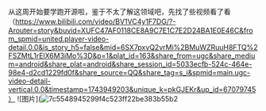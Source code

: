 从这周开始要学跑开源啦，鉴于不太了解这领域吧，先找了些视频看了看
（https://www.bilibili.com/video/BV1VC4y1F7DG/?-Arouter=story&buvid=XUFC47AF0118CE8A9C7E1C7E2D24BA1E0E46C&from_spmid=united.player-video-detail.0.0&is_story_h5=false&mid=6SX7pxvQ2vrMi%2BMuWZRuuH8FTQ%2FSZMtL1rElX6M3iMo%3D&p=1&plat_id=163&share_from=ugc&share_medium=android&share_plat=android&share_session_id=5033ecfb-524c-464e-98e4-d2cd1229fd0f&share_source=QQ&share_tag=s_i&spmid=main.ugc-video-detail-vertical.0.0&timestamp=1743949203&unique_k=pkGJEKr&up_id=67079745）
![图片](![7c5548945299f4c523ff22be383b55b2](https://github.com/user-attachments/assets/0d9ad65d-2aab-4adc-9fea-958d18e098b1)


